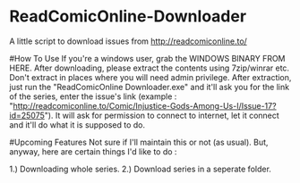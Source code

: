 # ReadComicOnline-Downloader
A little script to download issues from http://readcomiconline.to/

#How To Use
If you're a windows user, grab the WINDOWS BINARY FROM HERE. After downloading, please extract the contents using 7zip/winrar etc.
Don't extract in places where you will need admin privilege. After extraction, just run the "ReadComicOnline Downloader.exe" and it'll ask you for the link of the series, enter the issue's link (example : "http://readcomiconline.to/Comic/Injustice-Gods-Among-Us-I/Issue-17?id=25075"). It will ask for permission to connect to internet, let it connect and it'll do what it is supposed to do.

#Upcoming Features
Not sure if I'll maintain this or not (as usual). But, anyway, here are certain things I'd like to do :

1.) Downloading whole series.
2.) Download series in a seperate folder.
